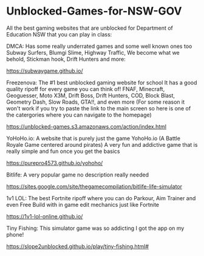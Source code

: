 # Unblocked-Games-for-NSW-GOV
All the best gaming websites that are unblocked for Department of Education NSW that you can play in class:

DMCA:
Has some really underrated games and some well known ones too
Subway Surfers, Blumgi Slime, Highway Traffic, We become what we behold, Stickman hook, Drift Hunters and more:

https://subwaygame.github.io/

Freezenova:
The #1 best unblocked gaming website for school
It has a good quality ripoff for every game you can think of!
FNAF, Minecraft, Geoguesser, Moto X3M, Drift Boss, Drift Hunters, COD, Block Blast, Geometry Dash, Slow Roads, GTA!!, and even more
(For some reason it won't work if you try to paste the link to the main screen so here is one of the catergories where you can navigate to the homepage)

https://unblocked-games.s3.amazonaws.com/action/index.html

YoHoHo.io:
A website that is purely just the game YohoHo.io (A Battle Royale Game centered around pirates)
A very fun and addictive game that is really simple and fun once you get the basics

https://purepro4573.github.io/yohoho/

Bitlife:
A very popular game no description really needed

https://sites.google.com/site/thegamecompilation/bitlife-life-simulator

1v1 LOL:
The best Fortnite ripoff where you can do Parkour, Aim Trainer and even Free Build with in game edit mechanics just like Fortnite

https://1v1-lol-online.github.io/

Tiny Fishing:
This simulator game was so addicting I got the app on my phone!

https://slope2unblocked.github.io/play/tiny-fishing.html#
